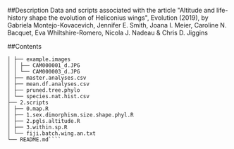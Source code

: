 ##Description
Data and scripts associated with the article "Altitude and life-history shape the evolution of Heliconius wings", Evolution (2019), by Gabriela Montejo-Kovacevich, Jennifer E. Smith, Joana I. Meier, Caroline N. Bacquet, Eva Whiltshire-Romero, Nicola J. Nadeau & Chris D. Jiggins

##Contents
````├── 1.data
│ ├── example.images
│ │ ├── CAM000001_d.JPG
│ │ └── CAM000003_d.JPG
│ ├── master.analyses.csv
│ ├── mean.df.analyses.csv
│ ├── pruned.tree.phylo
│ └── species.nat.hist.csv
├── 2.scripts
│ ├── 0.map.R
│ ├── 1.sex.dimorphism.size.shape.phyl.R
│ ├── 2.pgls.altitude.R
│ ├── 3.within.sp.R
│ └── fiji.batch.wing.an.txt
└── README.md````
